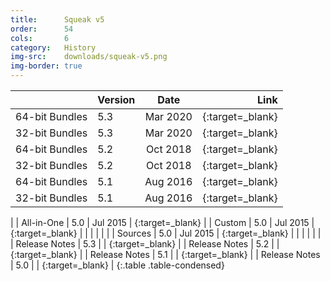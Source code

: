 ```yaml
---
title:      Squeak v5
order:      54
cols:       6
category:   History
img-src:    downloads/squeak-v5.png
img-border: true
---
```


|                | Version   | Date     | Link                                                         |
| -------------- |:--------- |:--------:| ------------------------------------------------------------:|
| 64-bit Bundles | 5.3       | Mar 2020 | [<i class="fa fa-external-link"></i>][53_64]{:target=_blank} |
| 32-bit Bundles | 5.3       | Mar 2020 | [<i class="fa fa-external-link"></i>][53_32]{:target=_blank} |
| 64-bit Bundles | 5.2       | Oct 2018 | [<i class="fa fa-external-link"></i>][52_64]{:target=_blank} |
| 32-bit Bundles | 5.2       | Oct 2018 | [<i class="fa fa-external-link"></i>][52_32]{:target=_blank} |
| 64-bit Bundles | 5.1       | Aug 2016 | [<i class="fa fa-external-link"></i>][51_64]{:target=_blank} |
| 32-bit Bundles | 5.1       | Aug 2016 | [<i class="fa fa-external-link"></i>][51_32]{:target=_blank} |
|
| All-in-One     | 5.0       | Jul 2015 | [<i class="fa fa-download"></i>][50]{:target=_blank}         |
| Custom         | 5.0       | Jul 2015 | [<i class="fa fa-external-link"></i>][50c]{:target=_blank}   |
|                |           |          |                                                              |
| Sources        | 5.0       | Jul 2015 | [<i class="fa fa-download"></i>][50s]{:target=_blank}        |
|                |           |          |                                                              |
| Release Notes  | 5.3       |          | [<i class="fa fa-external-link"></i>][53r]{:target=_blank}   |
| Release Notes  | 5.2       |          | [<i class="fa fa-external-link"></i>][52r]{:target=_blank}   |
| Release Notes  | 5.1       |          | [<i class="fa fa-external-link"></i>][51r]{:target=_blank}   |
| Release Notes  | 5.0       |          | [<i class="fa fa-external-link"></i>][50r]{:target=_blank}   |
{:.table .table-condensed}

[50]: https://files.squeak.org/5.0/Squeak5.0-15120-32bit/Squeak5.0-15120-32bit-All-in-One.zip
[50c]: https://files.squeak.org/5.0/Squeak5.0-15120-32bit/

[51_32]: https://files.squeak.org/5.1/Squeak5.1-16548-32bit/
[51_64]: https://files.squeak.org/5.1/Squeak5.1-16548-64bit/

[52_64]: https://files.squeak.org/5.2/Squeak5.2-18234-64bit/
[52_32]: https://files.squeak.org/5.2/Squeak5.2-18234-32bit/

[53_64]: https://files.squeak.org/5.3/Squeak5.3-19435-64bit/
[53_32]: https://files.squeak.org/5.3/Squeak5.3-19435-32bit/

[50s]: https://files.squeak.org/sources_files/SqueakV50.sources.gz

[53r]: https://github.com/squeak-smalltalk/squeak-app/blob/squeak-trunk/release-notes/5.3
[52r]: https://github.com/squeak-smalltalk/squeak-app/blob/squeak-trunk/release-notes/5.2
[51r]: https://github.com/squeak-smalltalk/squeak-app/blob/squeak-trunk/release-notes/5.1
[50r]: https://github.com/squeak-smalltalk/squeak-app/blob/squeak-trunk/release-notes/5.0
